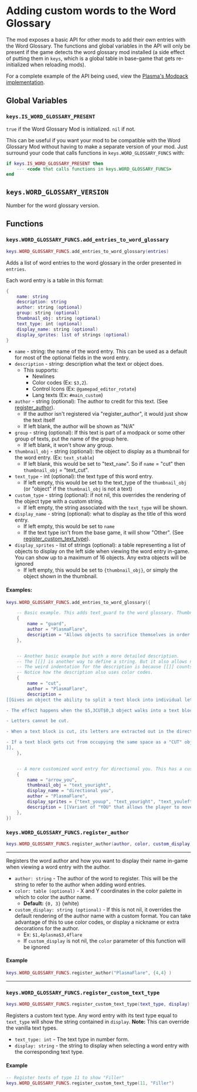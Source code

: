 
# Adding custom words to the Word Glossary
The mod exposes a basic API for other mods to add their own entries with the Word Glossary. The functions and global variables in the API will only be present if the game detects the word glossary mod installed (a side effect of putting them in `keys`, which is a global table in base-game that gets re-initialized when reloading mods).

For a complete example of the API being used, view the [Plasma's Modpack implementation](https://github.com/PlasmaFlare/plasma-baba-mods/blob/master/Lua/glossary.lua).

## Global Variables

### `keys.IS_WORD_GLOSSARY_PRESENT`
`true` if the Word Glossary Mod is initialized. `nil` if not.

This can be useful if you want your mod to be compatible with the Word Glossary Mod without having to make a separate version of your mod. Just surround your code that calls functions in `keys.WORD_GLOSSARY_FUNCS` with:
```lua
if keys.IS_WORD_GLOSSARY_PRESENT then
    --- <code that calls functions in keys.WORD_GLOSSARY_FUNCS>
end
```

## `keys.WORD_GLOSSARY_VERSION`
Number for the word glossary version.

## Functions

### `keys.WORD_GLOSSARY_FUNCS.add_entries_to_word_glossary`

```lua
keys.WORD_GLOSSARY_FUNCS.add_entries_to_word_glossary(entries)
```
Adds a list of word entries to the word glossary in the order presented in `entries`. 

Each word entry is a table in this format:
```lua
{
    name: string
    description: string
    author: string (optional)
    group: string (optional)
    thumbnail_obj: string (optional)
    text_type: int (optional)
    display_name: string (optional) 
    display_sprites: list of strings (optional)
}
```

- `name` - string: the name of the word entry. This can be used as a default for most of the optional fields in the word entry. 
- `description` - string: description what the text or object does.
  - This supports:
    - Newlines
    - Color codes (Ex: `$3,2`).
    - Control Icons (Ex: `@gamepad_editor_rotate`)
    - Lang texts (Ex: `#main_custom`)
- `author` - string (optional): The author to credit for this text. (See [register_author](#keysword_glossary_funcsregister_author)).
  - If the author isn't registered via "register_author", it would just show the text itself
  - If left blank, the author will be shown as "N/A"
- `group` - string (optional): If this text is part of a modpack or some other group of texts, put the name of the group here.
  - If left blank, it won't show any group.
- `thumbnail_obj` - string (optional): the object to display as a thumbnail for the word entry. (Ex: `text_stable`)
  - If left blank, this would be set to "text_`name`". So if `name` = "cut" then `thumbnail_obj` = "text_cut".
- `text_type` - int (optional): the text type of this word entry.
  - If left empty, this would be set to the text_type of the `thumbnail_obj` (or "object" if the `thumbnail_obj` is not a text)
- `custom_type` - string (optional): if not nil, this overrides the rendering of the object type with a custom string.
  - If left empty, the string associated with the `text_type` will be shown.
- `display_name` - string (optional): what to display as the title of this word entry.
  - If left empty, this would be set to `name`
  - If the text type isn't from the base game, it will show "Other".  (See [register_custom_text_type](#keysword_glossary_funcsregister_custom_text_type)).
- `display_sprites` - list of strings (optional): a table representing a list of objects to display on the left side when viewing the word entry in-game. You can show up to a maximum of 16 objects. Any extra objects will be ignored
  - If left empty, this would be set to `{thumbnail_obj}`, or simply the object shown in the thumbnail.

#### Examples:
```lua
keys.WORD_GLOSSARY_FUNCS.add_entries_to_word_glossary({

    -- Basic example. This adds text_guard to the word glossary. Thumbnails, text type, display sprites and display names are taken care of.
    {
        name = "guard",
        author = "PlasmaFlare",
        description = "Allows objects to sacrifice themselves in order to save another object from being destroyed.",
    },


    -- Another basic example but with a more detailed description.
    -- The [[]] is another way to define a string. But it also allows newlines.
    -- The weird indentation for the description is because [[]] counts every character within the brackets, including newlines and tabs/spaces, into its value.
    -- Notice how the description also uses color codes.
    {
        name = "cut",
        author = "PlasmaFlare",
        description = 
[[Gives an object the ability to split a text block into individual letters.

- The effect happens when the $5,3CUT$0,3 object walks into a text block.

- Letters cannot be cut.

- When a text block is cut, its letters are extracted out in the direction of the cut. Letter extraction can stop early at the first solid object encountered.

- If a text block gets cut from occupying the same space as a "CUT" object, letters are extracted in the direction the text block is facing.
]],
    },


    -- A more customized word entry for directional you. This has a custom thumbnail, a custom title (display_name), and 4 display sprites for showing the 4 different directions of directional you when viewing the word entry in-game.
    {
        name = "arrow_you",
        thumbnail_obj = "text_youright",
        display_name = "directional you",
        author = "PlasmaFlare",
        display_sprites = {"text_youup", "text_youright", "text_youleft", "text_youdown"}
        description = [[Variant of "YOU" that allows the player to move the object the direction of the arrow. Objects that are directional YOU can still trigger "WIN", and will be destroyed on "DEFEAT" object, like normal "YOU" objects.]],
    },
})
```


### `keys.WORD_GLOSSARY_FUNCS.register_author`

```lua
keys.WORD_GLOSSARY_FUNCS.register_author(author, color, custom_display)
```

----------------------------------------------------------------------------

Registers the word author and how you want to display their name in-game when viewing a word entry with the author.


- `author: string` - The author of the word to register. This will be the string to refer to the author when adding word entries.
- `color: table (optional)` - X and Y coordinates in the color palette in which to color the author name.
    - **Default:** `{0, 3}` (white)
- `custom_display: string (optional)` - If this is not nil, it overrides the default rendering of the author name with a custom format. You can take advantage of this to use color codes, or display a nickname or extra decorations for the author.
  - Ex: `$1,4plasma$3,4flare`
  - If `custom_display` is not nil, the `color` parameter of this function will be ignored

#### Example
```lua
keys.WORD_GLOSSARY_FUNCS.register_author("PlasmaFlare", {4,4} )
```

----------------------------------------------------------------------------

### `keys.WORD_GLOSSARY_FUNCS.register_custom_text_type`

```lua
keys.WORD_GLOSSARY_FUNCS.register_custom_text_type(text_type, display)
```

Registers a custom text type. Any word entry with its text type equal to `text_type` will show the string contained in `display`. **Note:** This can override the vanilla text types.

- `text_type: int` - The text type in number form.
- `display: string` - the string to display when selecting a word entry with the corresponding text type.

#### Example
```lua
-- Register texts of type 11 to show "Filler"
keys.WORD_GLOSSARY_FUNCS.register_custom_text_type(11, "Filler")
```